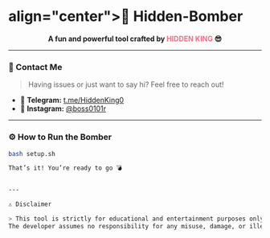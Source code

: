 <h1> align="center">🚀 Hidden-Bomber</h1>
<p align="center"><strong>A fun and powerful tool crafted by <span style="color:#ff6b81;">HIDDEN KING</span> 😎</strong></p>

---

### 📱 Contact Me
> Having issues or just want to say hi? Feel free to reach out!

- 📲 **Telegram:** [t.me/HiddenKing0](https://t.me/HiddenKing0)  
- 📸 **Instagram:** [@boss0101r](https://instagram.com/boss0101r)

---

### ⚙️ How to Run the Bomber
```bash
bash setup.sh

That’s it! You’re ready to go 💣


---

⚠️ Disclaimer

> This tool is strictly for educational and entertainment purposes only.
The developer assumes no responsibility for any misuse, damage, or illegal activity caused by this project.

